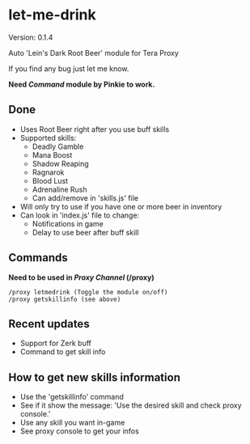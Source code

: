 # let-me-drink

Version: 0.1.4

Auto 'Lein's Dark Root Beer' module for Tera Proxy

If you find any bug just let me know.

**Need _Command_ module by Pinkie to work.**

## Done
 * Uses Root Beer right after you use buff skills
 * Supported skills:
    * Deadly Gamble
    * Mana Boost
    * Shadow Reaping
    * Ragnarok
    * Blood Lust
    * Adrenaline Rush
    * Can add/remove in 'skills.js' file
 * Will only try to use if you have one or more beer in inventory
 * Can look in 'index.js' file to change:
    * Notifications in game
    * Delay to use beer after buff skill

## Commands
**Need to be used in _Proxy Channel_ (/proxy)**
```
/proxy letmedrink (Toggle the module on/off)
/proxy getskillinfo (see above)
```

## Recent updates
 * Support for Zerk buff
 * Command to get skill info

## How to get new skills information
 * Use the 'getskillinfo' command
 * See if it show the message: 'Use the desired skill and check proxy console.'
 * Use any skill you want in-game
 * See proxy console to get your infos